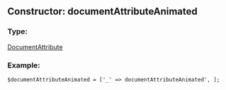 ## Constructor: documentAttributeAnimated  

### Type: 

[DocumentAttribute](../types/DocumentAttribute.md)
### Example:

```
$documentAttributeAnimated = ['_' => documentAttributeAnimated', ];
```